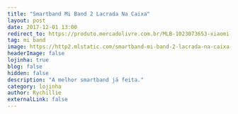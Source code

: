 ```yaml
---
title: "Smartband Mi Band 2 Lacrada Na Caixa"
layout: post
date: 2017-12-01 13:00
redirect_to: https://produto.mercadolivre.com.br/MLB-1023073653-xiaomi-mi-band-2novolacrado-_JM
tag: mi band
image: https://http2.mlstatic.com/smartband-mi-band-2-lacrada-na-caixa-D_NQ_NP_987885-MLB26446162341_112017-O.webp
headerImage: false
lojinha: true
blog: false
hidden: false
description: "A melhor smartband já feita."
category: lojinha
author: Rychillie
externalLink: false
---
```

